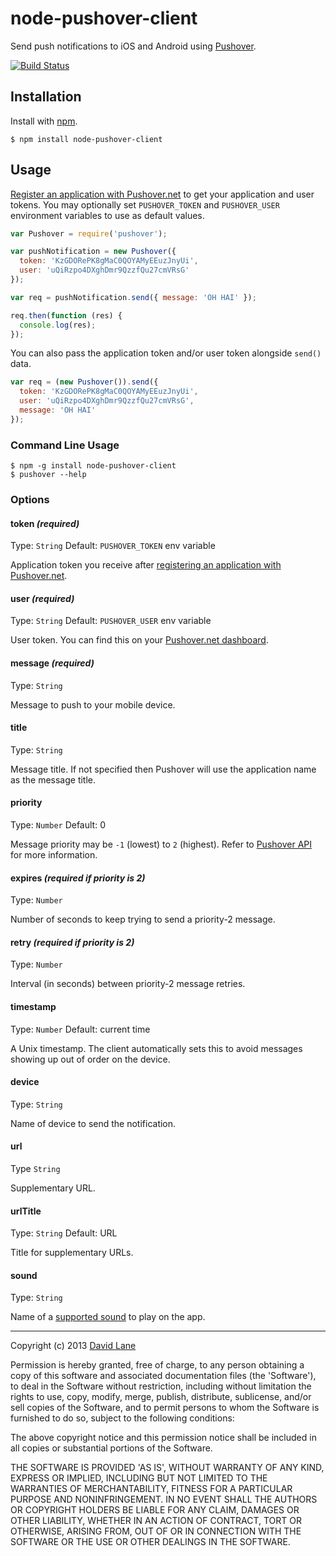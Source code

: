 # node-pushover-client
Send push notifications to iOS and Android using [Pushover](http://pushover.net).

[![Build Status](https://travis-ci.org/dvdln/node-pushover-client.png)](https://travis-ci.org/dvdln/node-pushover-client)

## Installation
Install with [npm](https://npmjs.org).

```shell
$ npm install node-pushover-client
```

## Usage
[Register an application with Pushover.net](https://pushover.net/apps/build) to get your application and user tokens. You may optionally set `PUSHOVER_TOKEN` and `PUSHOVER_USER` environment variables to use as default values.

```js
var Pushover = require('pushover');

var pushNotification = new Pushover({
  token: 'KzGDORePK8gMaC0QOYAMyEEuzJnyUi',
  user: 'uQiRzpo4DXghDmr9QzzfQu27cmVRsG'
});

var req = pushNotification.send({ message: 'OH HAI' });

req.then(function (res) {
  console.log(res);
});
```

You can also pass the application token and/or user token alongside `send()` data.
```js
var req = (new Pushover()).send({
  token: 'KzGDORePK8gMaC0QOYAMyEEuzJnyUi',
  user: 'uQiRzpo4DXghDmr9QzzfQu27cmVRsG',
  message: 'OH HAI'
});
```

### Command Line Usage
```shell
$ npm -g install node-pushover-client
$ pushover --help
```

### Options
#### token *(required)*
Type: `String` Default: `PUSHOVER_TOKEN` env variable

Application token you receive after [registering an application with Pushover.net](https://pushover.net/apps/build).

#### user *(required)*
Type: `String` Default: `PUSHOVER_USER` env variable

User token. You can find this on your [Pushover.net dashboard](https://pushover.net/dashboard).

#### message *(required)*
Type: `String`

Message to push to your mobile device.

#### title
Type: `String`

Message title. If not specified then Pushover will use the application name as the message title.

#### priority
Type: `Number` Default: 0

Message priority may be `-1` (lowest) to `2` (highest). Refer to [Pushover API](https://pushover.net/api#priority) for more information.

#### expires *(required if priority is 2)*
Type: `Number`

Number of seconds to keep trying to send a priority-2 message.

#### retry *(required if priority is 2)*
Type: `Number`

Interval (in seconds) between priority-2 message retries.

#### timestamp
Type: `Number` Default: current time

A Unix timestamp. The client automatically sets this to avoid messages showing up out of order on the device.

#### device
Type: `String`

Name of device to send the notification.

#### url
Type `String`

Supplementary URL.

#### urlTitle
Type: `String` Default: URL

Title for supplementary URLs.

#### sound
Type: `String`

Name of a [supported sound](https://pushover.net/api#sounds) to play on the app.

---

Copyright (c) 2013 [David Lane](http://dvdln.com)

Permission is hereby granted, free of charge, to any person obtaining a copy of this software and associated documentation files (the 'Software'), to deal in the Software without restriction, including without limitation the rights to use, copy, modify, merge, publish, distribute, sublicense, and/or sell copies of the Software, and to permit persons to whom the Software is furnished to do so, subject to the following conditions:

The above copyright notice and this permission notice shall be included in all copies or substantial portions of the Software.

THE SOFTWARE IS PROVIDED 'AS IS', WITHOUT WARRANTY OF ANY KIND, EXPRESS OR IMPLIED, INCLUDING BUT NOT LIMITED TO THE WARRANTIES OF MERCHANTABILITY, FITNESS FOR A PARTICULAR PURPOSE AND NONINFRINGEMENT. IN NO EVENT SHALL THE AUTHORS OR COPYRIGHT HOLDERS BE LIABLE FOR ANY CLAIM, DAMAGES OR OTHER LIABILITY, WHETHER IN AN ACTION OF CONTRACT, TORT OR OTHERWISE, ARISING FROM, OUT OF OR IN CONNECTION WITH THE SOFTWARE OR THE USE OR OTHER DEALINGS IN THE SOFTWARE.
